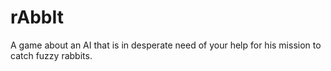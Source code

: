 # rAbbIt
A game about an AI that is in desperate need of your help for his mission to catch fuzzy rabbits.
